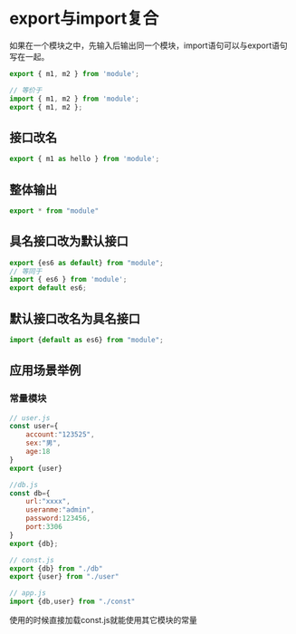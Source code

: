 # export与import复合
如果在一个模块之中，先输入后输出同一个模块，import语句可以与export语句写在一起。
```js
export { m1, m2 } from 'module';

// 等价于
import { m1, m2 } from 'module';
export { m1, m2 };
```
## 接口改名
```js
export { m1 as hello } from 'module';
```
## 整体输出
```js
export * from "module"
```
## 具名接口改为默认接口
```js
export {es6 as default} from "module";
// 等同于
import { es6 } from 'module';
export default es6;
```

## 默认接口改名为具名接口
```js
import {default as es6} from "module";
```

## 应用场景举例
### 常量模块
```js
// user.js
const user={
    account:"123525",
    sex:"男",
    age:18
}
export {user}

//db.js
const db={
    url:"xxxx",
    useranme:"admin",
    password:123456,
    port:3306
}
export {db};

// const.js
export {db} from "./db"
export {user} from "./user"

// app.js
import {db,user} from "./const"
```
使用的时候直接加载const.js就能使用其它模块的常量
